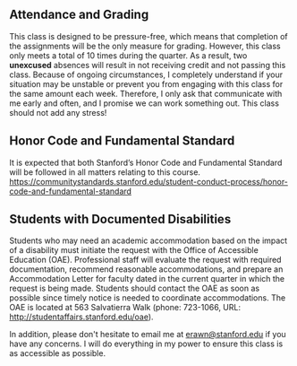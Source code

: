 ## Attendance and Grading

This class is designed to be pressure-free, which means that completion of the assignments will be the only measure for grading. However, this class only meets a total of 10 times during the quarter. As a result, two **unexcused** absences will result in not receiving credit and not passing this class. Because of ongoing circumstances, I completely understand if your situation may be unstable or prevent you from engaging with this class for the same amount each week. Therefore, I only ask that communicate with me early and often, and I promise we can work something out. This class should not add any stress!

## Honor Code and Fundamental Standard

It is expected that both Stanford’s Honor Code and Fundamental Standard will be followed in all matters relating to this course. https://communitystandards.stanford.edu/student-conduct-process/honor-code-and-fundamental-standard

## Students with Documented Disabilities
Students who may need an academic accommodation based on the impact of a disability must initiate the request with the Office of Accessible Education (OAE). Professional staff will evaluate the request with required documentation, recommend reasonable accommodations, and prepare an Accommodation Letter for faculty dated in the current quarter in which the request is being made. Students should contact the OAE as soon as possible since timely notice is needed to coordinate accommodations. The OAE is located at 563 Salvatierra Walk (phone: 723-1066, URL: http://studentaffairs.stanford.edu/oae).

In addition, please don't hesitate to email me at erawn@stanford.edu if you have any concerns. I will do everything in my power to ensure this class is as accessible as possible.
